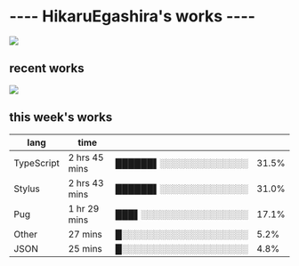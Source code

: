 # ---- HikaruEgashira's works ----

[![](https://img.shields.io/github/followers/HikaruEgashira?style=for-the-badge)](https://github.com/HikaruEgashira)

## recent works

[![](https://img.shields.io/github/stars/twin-te/twinte-front?label=Twin:te&style=for-the-badge)](https://github.com/twin-te/twinte-front)

## this week's works

| lang        | time           |                       |        |
| ----------- | -------------- | --------------------- | ------ |
| TypeScript  | 2 hrs 45 mins  | ██████▌░░░░░░░░░░░░░░ |  31.5% |
| Stylus      | 2 hrs 43 mins  | ██████▌░░░░░░░░░░░░░░ |  31.0% |
| Pug         | 1 hr 29 mins   | ███▌░░░░░░░░░░░░░░░░░ |  17.1% |
| Other       | 27 mins        | █░░░░░░░░░░░░░░░░░░░░ |   5.2% |
| JSON        | 25 mins        | █░░░░░░░░░░░░░░░░░░░░ |   4.8% |
